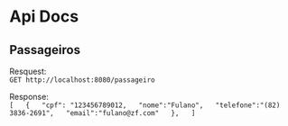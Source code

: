 # Api Docs

## Passageiros

Resquest:  
`GET http://localhost:8080/passageiro`  

Response:  
`
[  
  {  
  "cpf": "123456789012,  
  "nome":"Fulano",  
  "telefone":"(82) 3836-2691",  
  "email":"fulano@zf.com"  
  },  
]  
`
